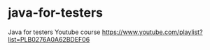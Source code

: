# java-for-testers
Java for testers Youtube course
https://www.youtube.com/playlist?list=PLB0276A0A62BDEF06